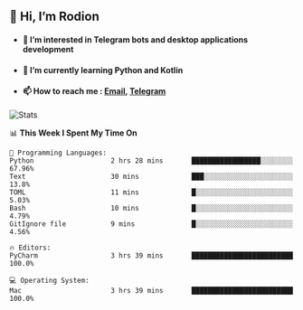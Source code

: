 ## 👋 Hi, I’m Rodion
- #### 👀 I’m interested in Telegram bots and desktop applications development
- #### 🌱 I’m currently learning Python and Kotlin
- #### 📫 How to reach me : [Email](mailto:me@lavn.ml), [Telegram](https://t.me/fast_geek)

![Stats](https://github-readme-stats.vercel.app/api?username=rodion-gudz&show_icons=true&theme=github_dark&hide_border=true&hide=issues&count_private=true&layout=compact)


<!--START_SECTION:waka-->
📊 **This Week I Spent My Time On** 

```text
💬 Programming Languages: 
Python                   2 hrs 28 mins       █████████████████░░░░░░░░   67.96% 
Text                     30 mins             ███░░░░░░░░░░░░░░░░░░░░░░   13.8% 
TOML                     11 mins             █░░░░░░░░░░░░░░░░░░░░░░░░   5.03% 
Bash                     10 mins             █░░░░░░░░░░░░░░░░░░░░░░░░   4.79% 
GitIgnore file           9 mins              █░░░░░░░░░░░░░░░░░░░░░░░░   4.56%

🔥 Editors: 
PyCharm                  3 hrs 39 mins       █████████████████████████   100.0%

💻 Operating System: 
Mac                      3 hrs 39 mins       █████████████████████████   100.0%

```


<!--END_SECTION:waka-->
